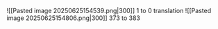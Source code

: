 ![[Pasted image 20250625154539.png|300]]
1 to 0 translation
![[Pasted image 20250625154806.png|300]]
373 to 383

